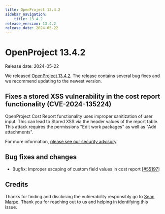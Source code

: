 ```yaml
---
title: OpenProject 13.4.2
sidebar_navigation:
    title: 13.4.2
release_version: 13.4.2
release_date: 2024-05-22
---
```


# OpenProject 13.4.2

Release date: 2024-05-22

We released [OpenProject 13.4.2](https://community.openproject.org/versions/2058).
The release contains several bug fixes and we recommend updating to the newest version.

## Fixes a stored XSS vulnerability in the cost report functionality (CVE-2024-135224)

OpenProject Cost Report functionality uses improper sanitization of user input. This can lead to Stored XSS via the header values of the report table. This attack requires the permissions "Edit work packages" as well as "Add attachments".

For more information, [please see our security advisory](https://github.com/opf/openproject/security/advisories/GHSA-h26c-j8wg-frjc).

## Bug fixes and changes

<!-- Warning: Anything within the below lines will be automatically removed by the release script -->
<!-- BEGIN AUTOMATED SECTION -->

- Bugfix: Improper escaping of custom field values in cost report \[[#55197](https://community.openproject.org/wp/55197)\]

<!-- END AUTOMATED SECTION -->
<!-- Warning: Anything above this line will be automatically removed by the release script -->

## Credits

Thanks for finding and disclosing the vulnerability responsibly go to [Sean Marpo](https://github.com/seanmarpo). Thank you for reaching out to us and helping in identifying this issue.
